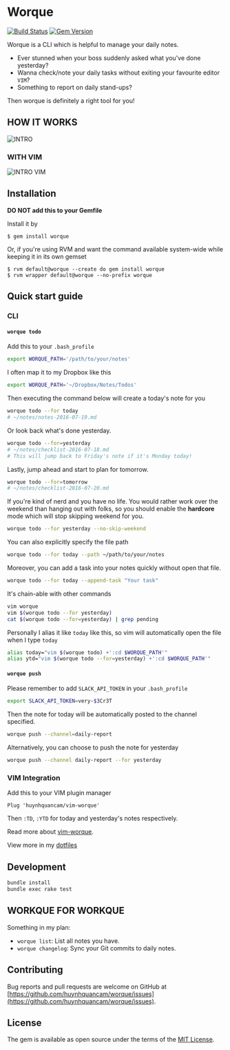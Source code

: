 # Worque
[![Build Status](https://travis-ci.org/huynhquancam/worque.svg?branch=travis_config)](https://travis-ci.org/huynhquancam/worque)
[![Gem Version](https://badge.fury.io/rb/worque.svg)](https://badge.fury.io/rb/worque)

Worque is a CLI which is helpful to manage your daily notes.

* Ever stunned when your boss suddenly asked what you've done yesterday?
* Wanna check/note your daily tasks without exiting your favourite editor `VIM`?
* Something to report on daily stand-ups?

Then worque is definitely a right tool for you!

## HOW IT WORKS

![INTRO](INTRO.gif)

### WITH VIM

![INTRO VIM](INTRO_VIM.gif)

## Installation

**DO NOT add this to your Gemfile**

Install it by

    $ gem install worque

Or, if you're using RVM and want the command available system-wide while keeping it in its own gemset

    $ rvm default@worque --create do gem install worque
    $ rvm wrapper default@worque --no-prefix worque

## Quick start guide

### CLI

#### `worque todo`

Add this to your `.bash_profile`

```sh
export WORQUE_PATH='/path/to/your/notes'
```

I often map it to my Dropbox like this

```sh
export WORQUE_PATH='~/Dropbox/Notes/Todos'
```

Then executing the command below will create a today's note for you

```sh
worque todo --for today
# ~/notes/notes-2016-07-19.md
```

Or look back what's done yesterday.

```sh
worque todo --for=yesterday
# ~/notes/checklist-2016-07-18.md
# This will jump back to Friday's note if it's Monday today!
```

Lastly, jump ahead and start to plan for tomorrow.

```sh
worque todo --for=tomorrow
# ~/notes/checklist-2016-07-20.md
```

If you're kind of nerd and you have no life. You would rather work over the weekend than hanging out with folks, so you should enable the **hardcore** mode which will stop skipping weekend for you.

```sh
worque todo --for yesterday --no-skip-weekend
```

You can also explicitly specify the file path

```sh
worque todo --for today --path ~/path/to/your/notes
```

Moreover, you can add a task into your notes quickly without open that file.
```sh
worque todo --for today --append-task "Your task"
```

It's chain-able with other commands

```sh
vim worque
vim $(worque todo --for yesterday)
cat $(worque todo --for=yesterday) | grep pending
```

Personally I alias it like `today` like this, so vim will automatically open the
file when I type `today`

```sh
alias today="vim $(worque todo) +':cd $WORQUE_PATH'"
alias ytd="vim $(worque todo --for=yesterday) +':cd $WORQUE_PATH'"
```

#### `worque push`

Please remember to add `SLACK_API_TOKEN` in your `.bash_profile`

```sh
export SLACK_API_TOKEN=very-$3Cr3T
```

Then the note for today will be automatically posted to the channel specified.

```sh
worque push --channel=daily-report
```

Alternatively, you can choose to push the note for yesterday

```sh
worque push --channel daily-report --for yesterday
```

### VIM Integration

Add this to your VIM plugin manager

```viml
Plug 'huynhquancam/vim-worque'
```

Then `:TD`, `:YTD` for today and yesterday's notes respectively.

Read more about [vim-worque](https://github.com/huynhquancam/vim-worque).

View more in my [dotfiles](https://github.com/huynhquancam/dotfiles)

## Development

```sh
bundle install
bundle exec rake test
```

## WORKQUE FOR WORKQUE

Something in my plan:

* `worque list`: List all notes you have.
* `worque changelog`: Sync your Git commits to daily notes.

## Contributing

Bug reports and pull requests are welcome on GitHub at
[https://github.com/huynhquancam/worque/issues](https://github.com/huynhquancam/worque/issues).

## License

The gem is available as open source under the terms of the
[MIT License](http://opensource.org/licenses/MIT).
